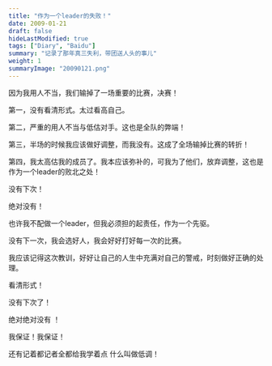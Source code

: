 ```yaml
---
title: "作为一个leader的失败！"
date: 2009-01-21
draft: false
hideLastModified: true
tags: ["Diary", "Baidu"]
summary: "记录了那年真三失利，带团送人头的事儿"
weight: 1
summaryImage: "20090121.png"
---
```


因为我用人不当，我们输掉了一场重要的比赛，决赛！

第一，没有看清形式。太过看高自己。

第二，严重的用人不当与低估对手。这也是全队的弊端！

第三，半场的时候我应该做好调整，而我没有。这成了全场输掉比赛的转折！

第四，我太高估我的成员了。我本应该弥补的，可我为了他们，放弃调整，这也是作为一个leader的败北之处！

没有下次！

绝对没有！

也许我不配做一个leader，但我必须担的起责任，作为一个先驱。

没有下一次，我会选好人，我会好好打好每一次的比赛。

我应该记得这次教训，好好让自己的人生中充满对自己的警戒，时刻做好正确的处理。

看清形式！

没有下次了！

绝对绝对没有 ！

我保证！我保证！

还有记着都记者全都给我学着点 什么叫做低调！
